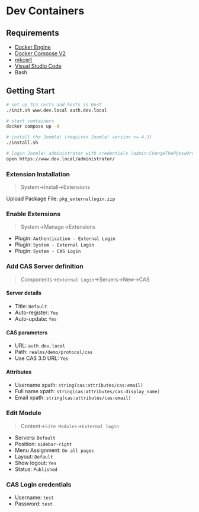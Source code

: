 # Dev Containers

## Requirements

- [Docker Engine](https://docs.docker.com/install/)
- [Docker Compose V2](https://docs.docker.com/compose/cli-command/)
- [mkcert](https://github.com/FiloSottile/mkcert)
- [Visual Studio Code](https://code.visualstudio.com/)
- Bash

## Getting Start

```sh
# set up TLS certs and hosts in Host
./init.sh www.dev.local auth.dev.local

# start containers
docker compose up -d

# install the Joomla! (requires Joomla! version >= 4.3)
./install.sh

# login Joomla! administrator with credentials (admin:ChangeTheP@ssw0rd)
open https://www.dev.local/administrator/
```

### Extension Installation

> System->Install->Extensions

Upload Package File: `pkg_externallogin.zip`

### Enable Extensions

> System->Manage->Extensions

- Plugin: `Authentication - External Login`
- Plugin: `System - External Login`
- Plugin: `System - CAS Login`

### Add CAS Server definition

> Components->`External Login`->Servers->New->CAS

#### Server details

- Title: `Default`
- Auto-register: `Yes`
- Auto-update: `Yes`

#### CAS parameters

- URL: `auth.dev.local`
- Path: `realms/demo/protocol/cas`
- Use CAS 3.0 URL: `Yes`

#### Attributes

- Username xpath: `string(cas:attributes/cas:email)`
- Full name xpath: `string(cas:attributes/cas:display_name)`
- Email xpath: `string(cas:attributes/cas:email)`

### Edit Module

> Content->`Site Modules`->`External login`

- Servers: `Default`
- Position: `sidebar-right`
- Menu Assignment: `On all pages`
- Layout: `Default`
- Show logout: `Yes`
- Status: `Published`

### CAS Login credentials

- Username: `test`
- Password: `test`
